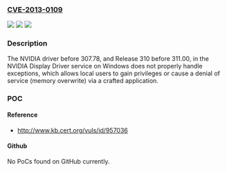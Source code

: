 ### [CVE-2013-0109](https://cve.mitre.org/cgi-bin/cvename.cgi?name=CVE-2013-0109)
![](https://img.shields.io/static/v1?label=Product&message=n%2Fa&color=blue)
![](https://img.shields.io/static/v1?label=Version&message=n%2Fa&color=blue)
![](https://img.shields.io/static/v1?label=Vulnerability&message=n%2Fa&color=brighgreen)

### Description

The NVIDIA driver before 307.78, and Release 310 before 311.00, in the NVIDIA Display Driver service on Windows does not properly handle exceptions, which allows local users to gain privileges or cause a denial of service (memory overwrite) via a crafted application.

### POC

#### Reference
- http://www.kb.cert.org/vuls/id/957036

#### Github
No PoCs found on GitHub currently.

